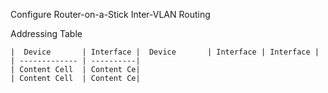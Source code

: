Configure Router-on-a-Stick Inter-VLAN Routing

Addressing Table

    |  Device       | Interface |  Device       | Interface | Interface |
    | ------------- | ----------|
    | Content Cell  | Content Ce|
    | Content Cell  | Content Ce|

    
